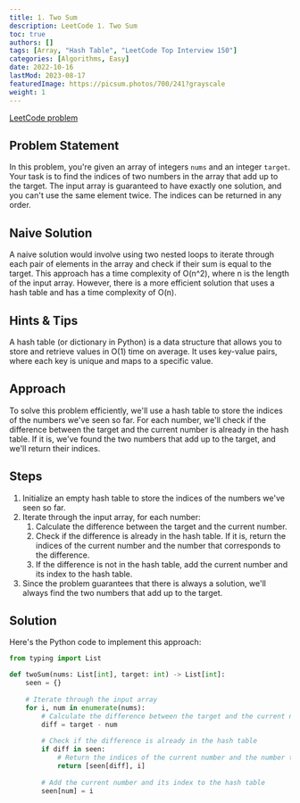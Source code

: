 ```yaml
---
title: 1. Two Sum
description: LeetCode 1. Two Sum
toc: true
authors: []
tags: [Array, "Hash Table", "LeetCode Top Interview 150"]
categories: [Algorithms, Easy]
date: 2022-10-16
lastMod: 2023-08-17
featuredImage: https://picsum.photos/700/241?grayscale
weight: 1
---
```


[LeetCode problem](<https://leetcode.com/problems/two-sum/>)

## Problem Statement

In this problem, you're given an array of integers `nums` and an integer `target`. Your task is to find the indices of two numbers in the array that add up to the target. The input array is guaranteed to have exactly one solution, and you can't use the same element twice. The indices can be returned in any order.

## Naive Solution

A naive solution would involve using two nested loops to iterate through each pair of elements in the array and check if their sum is equal to the target. This approach has a time complexity of O(n^2), where n is the length of the input array. However, there is a more efficient solution that uses a hash table and has a time complexity of O(n).

## Hints & Tips

A hash table (or dictionary in Python) is a data structure that allows you to store and retrieve values in O(1) time on average. It uses key-value pairs, where each key is unique and maps to a specific value.

## Approach

To solve this problem efficiently, we'll use a hash table to store the indices of the numbers we've seen so far. For each number, we'll check if the difference between the target and the current number is already in the hash table. If it is, we've found the two numbers that add up to the target, and we'll return their indices.

## Steps

1. Initialize an empty hash table to store the indices of the numbers we've seen so far.
2. Iterate through the input array, for each number:
    1. Calculate the difference between the target and the current number.
    2. Check if the difference is already in the hash table. If it is, return the indices of the current number and the number that corresponds to the difference.
    3. If the difference is not in the hash table, add the current number and its index to the hash table.
3. Since the problem guarantees that there is always a solution, we'll always find the two numbers that add up to the target.

## Solution

Here's the Python code to implement this approach:

```python
from typing import List

def twoSum(nums: List[int], target: int) -> List[int]:
    seen = {}
    
    # Iterate through the input array
    for i, num in enumerate(nums):
        # Calculate the difference between the target and the current number
        diff = target - num
        
        # Check if the difference is already in the hash table
        if diff in seen:
            # Return the indices of the current number and the number that corresponds to the difference
            return [seen[diff], i]
        
        # Add the current number and its index to the hash table
        seen[num] = i
```
